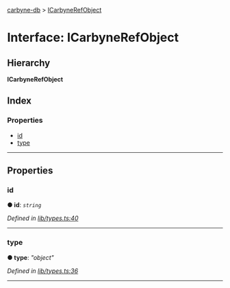 [carbyne-db](../README.md) > [ICarbyneRefObject](../interfaces/icarbynerefobject.md)

# Interface: ICarbyneRefObject

## Hierarchy

**ICarbyneRefObject**

## Index

### Properties

* [id](icarbynerefobject.md#id)
* [type](icarbynerefobject.md#type)

---

## Properties

<a id="id"></a>

###  id

**● id**: *`string`*

*Defined in [lib/types.ts:40](https://github.com/allotropelabs/carbyne/blob/70b4949/lib/types.ts#L40)*

___
<a id="type"></a>

###  type

**● type**: *"object"*

*Defined in [lib/types.ts:36](https://github.com/allotropelabs/carbyne/blob/70b4949/lib/types.ts#L36)*

___

